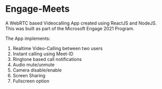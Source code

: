 ﻿# Engage-Meets
 
 A WebRTC based Videocalling App created using ReactJS and NodeJS. 
 This was built as part of the Microsoft Engage 2021 Program.
 
 The App implements:
 
 1. Realtime Video-Calling between two users
 2. Instant calling using Meet-ID
 3. Ringtone based call notifications
 4. Audio mute/unmute
 5. Camera disable/enable
 6. Screen Sharing
 7. Fullscreen option
 
 
